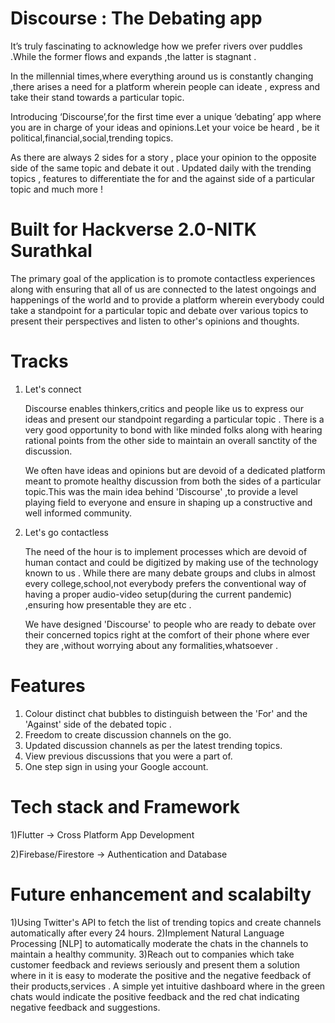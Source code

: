 # Discourse : The Debating app

It’s truly fascinating to acknowledge how we prefer rivers over puddles .While the former flows and expands ,the latter is stagnant . 

In the millennial times,where everything around us is constantly changing ,there arises a need for a platform wherein people can ideate , express and take their stand towards a particular topic.

Introducing ‘Discourse’,for the first time ever a unique ‘debating’ app where you are in charge of your ideas and opinions.Let your voice be heard , be it political,financial,social,trending topics.

As there are always 2 sides for a story , place your opinion to the opposite side of the same topic and debate it out . Updated daily with the trending topics , features to differentiate the for and the against side of a particular topic and much more !


# Built for Hackverse 2.0-NITK Surathkal

The primary goal of the application is to promote contactless experiences along with ensuring that all of us are connected to the latest ongoings and happenings of the world and to provide a platform wherein everybody could take a standpoint for a particular topic and debate over various topics to present their perspectives and listen to other's opinions and thoughts.

# Tracks 

1) Let's connect

   Discourse enables thinkers,critics and people like us to express our ideas and present our standpoint regarding a particular topic . There is a very good opportunity to bond    with like minded folks along with hearing rational points from the other side to maintain an overall sanctity of the discussion. 
		
   We often have ideas and opinions but are devoid of a dedicated platform meant to promote healthy discussion from both the sides of a particular topic.This was the main idea      behind 'Discourse' ,to provide a level playing field to everyone and ensure in shaping up a constructive and well informed community. 

2) Let's go contactless
		
   The need of the hour is to implement processes which are devoid of human contact and could be digitized by making use of the technology known to us . While there are many 
   debate groups and clubs in almost every college,school,not everybody prefers the conventional way of having a proper audio-video setup(during the current pandemic) ,ensuring    how presentable they are etc .
		
   We have designed 'Discourse' to people who are ready to debate over their concerned topics right at the comfort of their phone where ever they are ,without worrying about        any formalities,whatsoever .
		
    

# Features 

1) Colour distinct chat bubbles to distinguish between the 'For' and the 'Against' side of the debated topic .
2) Freedom to create discussion channels on the go.
3) Updated discussion channels as per the latest trending topics.
4) View previous discussions that you were a part of.
5) One step sign in using your Google account.


# Tech stack and Framework

1)Flutter -> Cross Platform App Development

2)Firebase/Firestore -> Authentication and Database


# Future enhancement and scalabilty

1)Using Twitter's API to fetch the list of trending topics and create channels automatically after every 24 hours.
2)Implement Natural Language Processing [NLP] to automatically moderate the chats in the channels to maintain a healthy community.
3)Reach out to companies which take customer feedback and reviews seriously and present them a solution where in it is easy to moderate the positive and the negative feedback of their products,services . A simple yet intuitive dashboard where in the green chats would indicate the positive feedback and the red chat indicating negative feedback and suggestions.  
